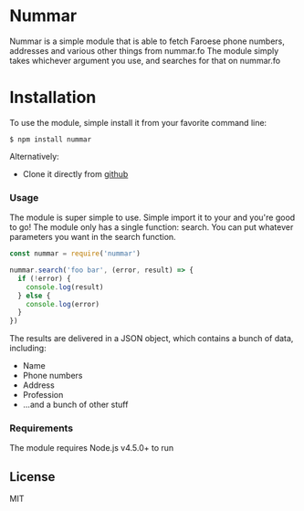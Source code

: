# Nummar 

Nummar is a simple module that is able to fetch Faroese phone numbers, addresses and various other things from nummar.fo
The module simply takes whichever argument you use, and searches for that on nummar.fo

# Installation
To use the module, simple install it from your favorite command line:
```
$ npm install nummar
```

Alternatively:
  - Clone it directly from [github](https://github.com/Sakarisson/nummar/)

### Usage
The module is super simple to use. Simple import it to your and you're good to go! The module only has a single function: search. You can put whatever parameters you want in the search function.
```js
const nummar = require('nummar')

nummar.search('foo bar', (error, result) => {
  if (!error) {
    console.log(result)
  } else {
    console.log(error)
  }
})
```

The results are delivered in a JSON object, which contains a bunch of data, including:
 - Name
 - Phone numbers
 - Address
 - Profession
 - ...and a bunch of other stuff

### Requirements
The module requires Node.js v4.5.0+ to run

License
----

MIT
